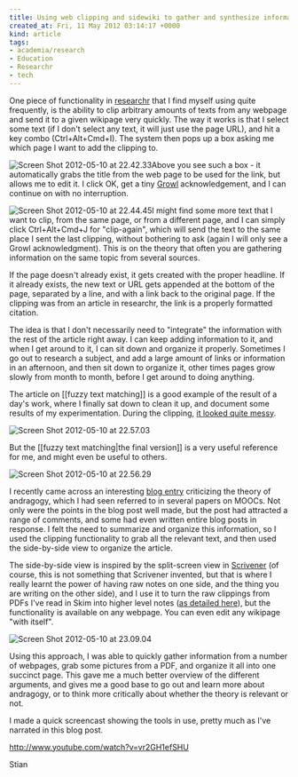 ```yaml
---
title: Using web clipping and sidewiki to gather and synthesize information
created_at: Fri, 11 May 2012 03:14:17 +0000
kind: article
tags:
- academia/research
- Education
- Researchr
- tech
---
```


One piece of functionality in
[researchr](http://reganmian.net/wiki/researchr:start) that I find
myself using quite frequently, is the ability to clip arbitrary amounts
of texts from any webpage and send it to a given wikipage very quickly.
The way it works is that I select some text (if I don't select any text,
it will just use the page URL), and hit a key combo (Ctrl+Alt+Cmd+I).
The system then pops up a box asking me which page I want to add the
clipping to.

![](http://reganmian.net/blog/wp-content/uploads/2012/05/Screen-Shot-2012-05-10-at-22.42.33.png "Screen Shot 2012-05-10 at 22.42.33")Above
you see such a box - it automatically grabs the title from the web page
to be used for the link, but allows me to edit it. I click OK, get a
tiny [Growl](http://growl.info) acknowledgement, and I can continue on
with no interruption.

![](http://reganmian.net/blog/wp-content/uploads/2012/05/Screen-Shot-2012-05-10-at-22.44.45.png "Screen Shot 2012-05-10 at 22.44.45")I
might find some more text that I want to clip, from the same page, or
from a different page, and I can simply click Ctrl+Alt+Cmd+J for
"clip-again", which will send the text to the same place I sent the last
clipping, without bothering to ask (again I will only see a Growl
acknowledgment). This is on the theory that often you are gathering
information on the same topic from several sources.

If the page doesn't already exist, it gets created with the proper
headline. If it already exists, the new text or URL gets appended at the
bottom of the page, separated by a line, and with a link back to the
original page. If the clipping was from an article in researchr, the
link is a properly formatted citation.

The idea is that I don't necessarily need to "integrate" the information
with the rest of the article right away. I can keep adding information
to it, and when I get around to it, I can sit down and organize it
properly. Sometimes I go out to research a subject, and add a large
amount of links or information in an afternoon, and then sit down to
organize it, other times pages grow slowly from month to month, before I
get around to doing anything.

The article on [[fuzzy text matching]] is a good example of the result
of a day's work, where I finally sat down to clean it up, and document
some results of my experimentation. During the clipping, [it looked
quite
messy](http://reganmian.net/wiki/fuzzy_text_matching?rev=1331575530).

![](http://reganmian.net/blog/wp-content/uploads/2012/05/Screen-Shot-2012-05-10-at-22.57.031.png "Screen Shot 2012-05-10 at 22.57.03")

But the [[fuzzy text matching|the final version]] is a very useful
reference for me, and might even be useful to others.

![](http://reganmian.net/blog/wp-content/uploads/2012/05/Screen-Shot-2012-05-10-at-22.56.29.png "Screen Shot 2012-05-10 at 22.56.29")

I recently came across an interesting [blog
entry](http://steve-wheeler.blogspot.ca/2011/07/learning-is-learning.html)
criticizing the theory of andragogy, which I had seen referred to in
several papers on MOOCs. Not only were the points in the blog post well
made, but the post had attracted a range of comments, and some had even
written entire blog posts in response. I felt the need to summarize and
organize this information, so I used the clipping functionality to grab
all the relevant text, and then used the side-by-side view to organize
the article.

The side-by-side view is inspired by the split-screen view in
[Scrivener](http://www.literatureandlatte.com/scrivener.php) (of course,
this is not something that Scrivener invented, but that is where I
really learnt the power of having raw notes on one side, and the thing
you are writing on the other side), and I use it to turn the raw
clippings from PDFs I've read in Skim into higher level notes ([as
detailed
here](http://reganmian.net/blog/2012/04/11/semantic-researchrdokuwiki-search/)),
but the functionality is available on any webpage. You can even edit any
wikipage "with itself".

![](http://reganmian.net/blog/wp-content/uploads/2012/05/Screen-Shot-2012-05-10-at-23.09.04.png "Screen Shot 2012-05-10 at 23.09.04")

Using this approach, I was able to quickly gather information from a
number of webpages, grab some pictures from a PDF, and organize it all
into one succinct page. This gave me a much better overview of the
different arguments, and gives me a good base to go out and learn more
about andragogy, or to think more critically about whether the theory is
relevant or not.

I made a quick screencast showing the tools in use, pretty much as I've
narrated in this blog post.

http://www.youtube.com/watch?v=vr2GH1efSHU

Stian
